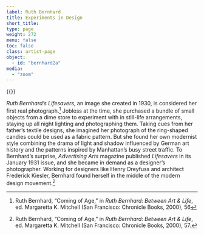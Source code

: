```yaml
---
label: Ruth Bernhard
title: Experiments in Design
short_title:
type: page
weight: 272
menu: false
toc: false
class: artist-page
object:
  - id: "bernhard2a"
media:
  - "zoom"
---
```

{{<q-figure id="bernhard2a">}}

*Ruth Bernhard’s Lifesavers*, an image she created in 1930, is considered her first real photograph.[^1] Jobless at the time, she purchased a bundle of small objects from a dime store to experiment with in still-life arrangements, staying up all night lighting and photographing them. Taking cues from her father’s textile designs, she imagined her photograph of the ring-shaped candies could be used as a fabric pattern. But she found her own modernist style combining the drama of light and shadow influenced by German art history and the patterns inspired by Manhattan’s busy street traffic. To Bernhard’s surprise, *Advertising Arts* magazine published *Lifesavers* in its January 1931 issue, and she became in demand as a designer’s photographer. Working for designers like Henry Dreyfuss and architect Frederick Kiesler, Bernhard found herself in the middle of the modern design movement.[^2]

[^1]: Ruth Bernhard, “Coming of Age,” in *Ruth Bernhard: Between Art & Life*, ed. Margaretta K. Mitchell (San Francisco: Chronicle Books, 2000), 56

[^2]: Ruth Bernhard, “Coming of Age,” in *Ruth Bernhard: Between Art & Life*, ed. Margaretta K. Mitchell (San Francisco: Chronicle Books, 2000), 57.
